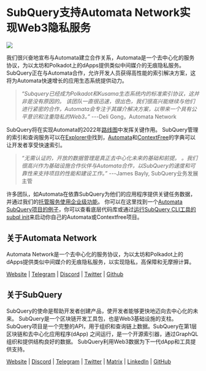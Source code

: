 # SubQuery支持Automata Network实现Web3隐私服务

![](https://miro.medium.com/max/1400/0*XWP1ZY08LRe-eupF)

我们很兴奋地宣布与Automata建立合作关系，Automata是一个去中心化的服务协议，为以太坊和Polkadot上的dApps提供类似中间媒介的无痕隐私服务。 SubQuery正在与Automata合作，允许开发人员获得高性能的索引解决方案，这将为Automata快速增长的应用生态系统提供动力。

> _“Subquery已经成为Polkadot和Kusama生态系统内的标准索引协议，这并非是没有原因的。 该团队一直很迅速，很出色，我们很高兴能继续与他们进行紧密的合作，Automata会专注于其媒介解决方案，以带来一个具有公平意识和注重隐私的Web3。”_ ---Deli Gong，Automata Network

SubQuery将在实现Automata的2022年[路线图](https://medium.com/atanetwork/automata-network-2022-in-sight-805871cff6c0)中发挥关键作用。 SubQuery管理的索引和查询服务可以在[Explorer中](https://explorer.subquery.network/)找到，[Automata](https://explorer.subquery.network/subquery/subquery/automata-dictionary)和[ContextFree](https://explorer.subquery.network/subquery/subquery/contextfree-dictionary)的字典可以让开发者享受快速索引。

> _“无需认证的，开放的数据管理是真正去中心化未来的基础和前提。 。我们很高兴作为基础设施合作伙伴与Automata合作，以SubQuery的速度和可靠性来支持项目的性能和建设工作。”_ ---James Bayly, SubQuery业务发展主管

许多团队，如Automata在依靠SubQuery为他们的应用程序提供关键任务数据，并通过我们的[托管服务使用](../blogs/20211228-enterprise-hosted.md)[企业级功能](https://project.subquery.network/)。 你可以在这里找到一个[Automata SubQuery项目的例子](https://github.com/subquery/automata-subql-starter)，你可以查看底层代码库或通过[运行SubQuery CLI工具的subql init](https://doc.subquery.network/create/introduction/)来启动你自己的Automata或Contextfree项目。

## 关于Automata Network

Automata Network是一个去中心化的服务协议，为以太坊和Polkadot上的dApps提供类似中间媒介的无痕隐私服务，以实现隐私，高保障和无摩擦计算。

[Website](https://ata.network/) | [Telegram](http://xata.to/telegram) | [Discord](http://xata.to/discord) | [Twitter](http://xata.to/twitter) | [Github](http://xata.to/github)

## 关于SubQuery

SubQuery的使命是帮助开发者创建产品，使开发者能够更快地迈向去中心化的未来。 SubQuery是一个区块链开发工具包，也是Web3基础设施的支柱。 SubQuery项目是一个完整的API，用于组织和查询链上数据。SubQuery在第1层区块链和去中心化应用程序(dApp) 之间运行，是一个开源索引器，通过GraphQL组织和提供结构良好的数据。 SubQuery利用Web3数据为下一代dApp和工具提供支持。

[Website](https://subquery.network/) | [Discord](https://discord.com/invite/78zg8aBSMG) | [Telegram](https://t.me/subquerynetwork) | [Twitter](https://twitter.com/subquerynetwork) | [Matrix](https://matrix.to/#/#subquery:matrix.org) | [LinkedIn](https://www.linkedin.com/company/subquery) | [GitHub](https://github.com/subquery)
